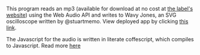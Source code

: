 This program reads an mp3 (available for download at no cost at [the label's website](http://prettylightsmusic.com/music/)) using the Web Audio API and writes to Wavy Jones, an SVG oscilloscope written by @stuartmemo. View deployed app by clicking [this link](https://mysterious-earth-9417.herokuapp.com/).

The Javascript for the audio is written in literate coffescript, which compiles to Javascript. Read more [here](http://coffeescript.org/)

